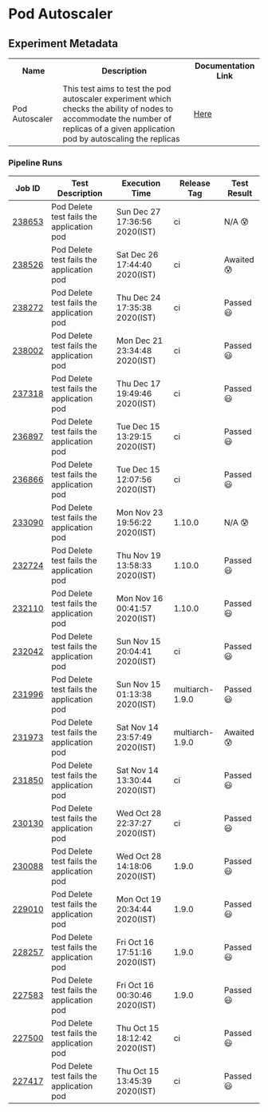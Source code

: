 # Pod Autoscaler

## Experiment Metadata

<table>
<tr>
<th> Name </th>
<th> Description </th>
<th> Documentation Link </th>
</tr>
<tr>
 <td> Pod Autoscaler </td>
 <td> This test aims to test the pod autoscaler experiment which checks the ability of nodes to accommodate the number of replicas of a given application pod by autoscaling the replicas</td>
 <td>  <a href="https://docs.litmuschaos.io/docs/pod-autoscaler/"> Here </a> </td>
 </tr>
 </table>

### Pipeline Runs

| Job ID |   Test Description         | Execution Time | Release Tag   | Test Result   |
 |---------|---------------------------| --------------|--------|--------|
|     <a href= "https://gitlab.mayadata.io/litmuschaos/litmus-e2e/-/jobs/238653">238653</a>           |  Pod Delete test fails the application pod           | Sun Dec 27 17:36:56 2020(IST)  | ci | N/A :cold_sweat: |
|     <a href= "https://gitlab.mayadata.io/litmuschaos/litmus-e2e/-/jobs/238526">238526</a>           |  Pod Delete test fails the application pod           | Sat Dec 26 17:44:40 2020(IST)  | ci | Awaited :cold_sweat: |
|     <a href= "https://gitlab.mayadata.io/litmuschaos/litmus-e2e/-/jobs/238272">238272</a>           |  Pod Delete test fails the application pod           | Thu Dec 24 17:35:38 2020(IST)  | ci | Passed :smiley: |
|     <a href= "https://gitlab.mayadata.io/litmuschaos/litmus-e2e/-/jobs/238002">238002</a>           |  Pod Delete test fails the application pod           | Mon Dec 21 23:34:48 2020(IST)  | ci | Passed :smiley: |
|     <a href= "https://gitlab.mayadata.io/litmuschaos/litmus-e2e/-/jobs/237318">237318</a>           |  Pod Delete test fails the application pod           | Thu Dec 17 19:49:46 2020(IST)  | ci | Passed :smiley: |
|     <a href= "https://gitlab.mayadata.io/litmuschaos/litmus-e2e/-/jobs/236897">236897</a>           |  Pod Delete test fails the application pod           | Tue Dec 15 13:29:15 2020(IST)  | ci | Passed :smiley: |
|     <a href= "https://gitlab.mayadata.io/litmuschaos/litmus-e2e/-/jobs/236866">236866</a>           |  Pod Delete test fails the application pod           | Tue Dec 15 12:07:56 2020(IST)  | ci | Passed :smiley: |
|     <a href= "https://gitlab.mayadata.io/litmuschaos/litmus-e2e/-/jobs/233090">233090</a>           |  Pod Delete test fails the application pod           | Mon Nov 23 19:56:22 2020(IST)  | 1.10.0 | N/A :cold_sweat: |
|     <a href= "https://gitlab.mayadata.io/litmuschaos/litmus-e2e/-/jobs/232724">232724</a>           |  Pod Delete test fails the application pod           | Thu Nov 19 13:58:33 2020(IST)  | 1.10.0 | Passed :smiley: |
|     <a href= "https://gitlab.mayadata.io/litmuschaos/litmus-e2e/-/jobs/232110">232110</a>           |  Pod Delete test fails the application pod           | Mon Nov 16 00:41:57 2020(IST)  | 1.10.0 | Passed :smiley: |
|     <a href= "https://gitlab.mayadata.io/litmuschaos/litmus-e2e/-/jobs/232042">232042</a>           |  Pod Delete test fails the application pod           | Sun Nov 15 20:04:41 2020(IST)  | ci | Passed :smiley: |
|     <a href= "https://gitlab.mayadata.io/litmuschaos/litmus-e2e/-/jobs/231996">231996</a>           |  Pod Delete test fails the application pod           | Sun Nov 15 01:13:38 2020(IST)  | multiarch-1.9.0 | Passed :smiley: |
|     <a href= "https://gitlab.mayadata.io/litmuschaos/litmus-e2e/-/jobs/231973">231973</a>           |  Pod Delete test fails the application pod           | Sat Nov 14 23:57:49 2020(IST)  | multiarch-1.9.0 | Awaited :cold_sweat: |
|     <a href= "https://gitlab.mayadata.io/litmuschaos/litmus-e2e/-/jobs/231850">231850</a>           |  Pod Delete test fails the application pod           | Sat Nov 14 13:30:44 2020(IST)  | ci | Passed :smiley: |
|     <a href= "https://gitlab.mayadata.io/litmuschaos/litmus-e2e/-/jobs/230130">230130</a>           |  Pod Delete test fails the application pod           | Wed Oct 28 22:37:27 2020(IST)  | ci | Passed :smiley: |
|     <a href= "https://gitlab.mayadata.io/litmuschaos/litmus-e2e/-/jobs/230088">230088</a>           |  Pod Delete test fails the application pod           | Wed Oct 28 14:18:06 2020(IST)  | 1.9.0 | Passed :smiley: |
|     <a href= "https://gitlab.mayadata.io/litmuschaos/litmus-e2e/-/jobs/229010">229010</a>           |  Pod Delete test fails the application pod           | Mon Oct 19 20:34:44 2020(IST)  | 1.9.0 | Passed :smiley: |
|     <a href= "https://gitlab.mayadata.io/litmuschaos/litmus-e2e/-/jobs/228257">228257</a>           |  Pod Delete test fails the application pod           | Fri Oct 16 17:51:16 2020(IST)  | 1.9.0 | Passed :smiley: |
|     <a href= "https://gitlab.mayadata.io/litmuschaos/litmus-e2e/-/jobs/227583">227583</a>           |  Pod Delete test fails the application pod           | Fri Oct 16 00:30:46 2020(IST)  | 1.9.0 | Passed :smiley: |
|     <a href= "https://gitlab.mayadata.io/litmuschaos/litmus-e2e/-/jobs/227500">227500</a>           |  Pod Delete test fails the application pod           | Thu Oct 15 18:12:42 2020(IST)  | ci | Passed :smiley: |
 |    <a href= "https://gitlab.mayadata.io/litmuschaos/litmus-e2e/-/jobs/227417">227417</a>   |  Pod Delete test fails the application pod           |  Thu Oct 15 13:45:39 2020(IST)     |ci  |Passed :smiley:  |
